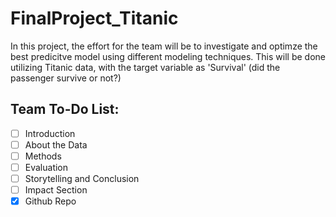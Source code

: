 # FinalProject_Titanic
In this project, the effort for the team will be to investigate and optimze the best predicitve model using different modeling techniques. This will be done utilizing Titanic data, with the target variable as 'Survival' (did the passenger survive or not?)

## Team To-Do List:
- [ ] Introduction
- [ ] About the Data
- [ ] Methods
- [ ] Evaluation 
- [ ] Storytelling and Conclusion
- [ ] Impact Section
- [x] Github Repo

